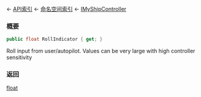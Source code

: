 ← [API索引](Api-Index) ← [命名空间索引](Namespace-Index) ← [IMyShipController](Sandbox.ModAPI.Ingame.IMyShipController)

### 概要

```csharp
public float RollIndicator { get; }
```

Roll input from user/autopilot. Values can be very large with high controller sensitivity

### 返回

[float](https://docs.microsoft.com/en-us/dotnet/api/System.Single?view=netframework-4.6)

